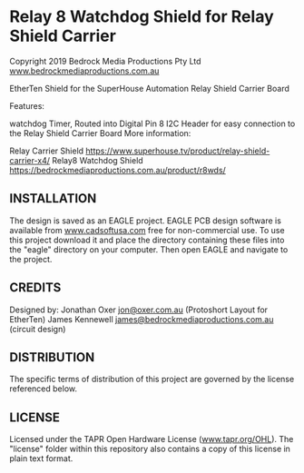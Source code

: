 # Relay 8 Watchdog Shield for Relay Shield Carrier
Copyright 2019 Bedrock Media Productions Pty Ltd www.bedrockmediaproductions.com.au

EtherTen Shield for the SuperHouse Automation Relay Shield Carrier Board

Features:

watchdog Timer, Routed into Digital Pin 8
I2C Header for easy connection to the Relay Shield Carrier Board
More information:

Relay Carrier Shield <https://www.superhouse.tv/product/relay-shield-carrier-x4/>
Relay8 Watchdog Shield <https://bedrockmediaproductions.com.au/product/r8wds/>


 ## INSTALLATION
The design is saved as an EAGLE project. EAGLE PCB design software is available from www.cadsoftusa.com free for non-commercial use. To use this project download it and place the directory containing these files into the "eagle" directory on your computer. Then open EAGLE and navigate to the project.

 ## CREDITS
Designed by: 
Jonathan Oxer jon@oxer.com.au (Protoshort Layout for EtherTen)
James Kennewell james@bedrockmediaproductions.com.au (circuit design)

## DISTRIBUTION
The specific terms of distribution of this project are governed by the license referenced below.

## LICENSE
Licensed under the TAPR Open Hardware License (www.tapr.org/OHL). The "license" folder within this repository also contains a copy of this license in plain text format.
